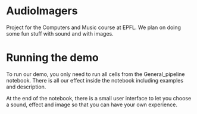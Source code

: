 # AudioImagers
Project for the Computers and Music course at EPFL. We plan on doing some fun stuff with sound and with images. 

# Running the demo
To run our demo, you only need to run all cells from the General_pipeline notebook.
There is all our effect inside the notebook including examples and description.

At the end of the notebook, there is a small user interface to let you choose a sound, effect and image so that you can have your own experience.
